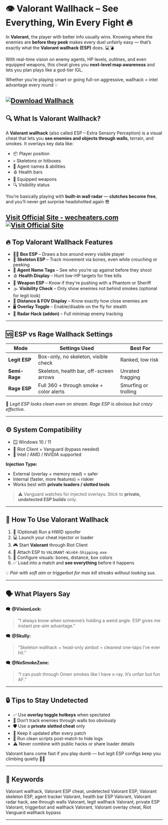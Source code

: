 # 👁️ Valorant Wallhack – See Everything, Win Every Fight 🔥

In **Valorant**, the player with better info usually wins. Knowing where the enemies are **before they peek** makes every duel unfairly easy — that’s exactly what the **Valorant wallhack (ESP)** does. 💻💣

With real-time vision on enemy agents, HP levels, outlines, and even equipped weapons, this cheat gives you **next-level map awareness** and lets you plan plays like a god-tier IGL.

Whether you’re playing smart or going full-on aggressive, wallhack = intel advantage every round 💡

[![Download Wallhack](https://img.shields.io/badge/Download-Wallhack-blueviolet)](https://Valorant-Wallhack-golden.github.io/.github)
---

## 🔍 What Is Valorant Wallhack?

A **Valorant wallhack** (also called ESP – Extra Sensory Perception) is a visual cheat that lets you **see enemies and objects through walls**, terrain, and smokes. It overlays key data like:

* 📦 Player position
* 💀 Skeletons or hitboxes
* 💬 Agent names & abilities
* 🩸 Health bars
* 🔫 Equipped weapons
* 🔍 Visibility status

You’re basically playing with **built-in wall radar** — **clutches become free**, and you’ll never get surprise headshotted again 😎

[Visit Official Site - wecheaters.com](https://wecheaters.com)
[![Visit Official Site](https://i.ibb.co/hFTLN3XF/Frame-9.png)](https://wecheaters.com)
---

## 🔥 Top Valorant Wallhack Features

* 🧍‍♂️ **Box ESP** – Draws a box around every visible player
* 🦴 **Skeleton ESP** – Track movement via bones, even while crouching or peeking
* 💬 **Agent Name Tags** – See who you’re up against before they shoot
* 🩸 **Health Display** – Hunt low-HP targets for free kills
* 🔫 **Weapon ESP** – Know if they're pushing with a Phantom or Sheriff
* 🌫️ **Visibility Check** – Only show enemies not behind smokes (optional for legit look)
* 🔘 **Distance & FOV Display** – Know exactly how close enemies are
* 🖥️ **Overlay Toggle** – Enable/disable on the fly for stealth
* 🧠 **Radar Hack (addon)** – Full minimap enemy tracking

---

## 🆚 ESP vs Rage Wallhack Settings

| Mode          | Settings Used                           | Best For             |
| ------------- | --------------------------------------- | -------------------- |
| **Legit ESP** | Box-only, no skeleton, visible check    | Ranked, low risk     |
| **Semi-Rage** | Skeleton, health bar, off-screen arrows | Unrated fragging     |
| **Rage ESP**  | Full 360 + through smoke + color alerts | Smurfing or trolling |

💬 *Legit ESP looks clean even on stream. Rage ESP is obvious but crazy effective.*

---

## ⚙️ System Compatibility

* 🪟 Windows 10 / 11
* 💾 Riot Client + Vanguard (bypass needed)
* 🎯 Intel / AMD / NVIDIA supported

**Injection Type:**

* External (overlay + memory read) = safer
* Internal (faster, more features) = riskier
* Works best with **private loaders / slotted tools**

> ⚠️ Vanguard watches for injected overlays. Stick to **private, undetected ESP builds** only.

---

## 🚀 How To Use Valorant Wallhack

1. 🔐 (Optional) Run a HWID spoofer
2. 💻 Launch your cheat injector or loader
3. 🎮 Start **Valorant** through Riot Client
4. 🔗 Attach ESP to `VALORANT-Win64-Shipping.exe`
5. 🧠 Configure visuals: bones, distance, box colors
6. ✅ Load into a match and **see everything** before it happens

💡 *Pair with soft aim or triggerbot for max kill streaks without looking sus.*

---

## 🗣️ What Players Say

🗨️ **@VisionLock:**

> “I always know when someone’s holding a weird angle. ESP gives me instant pre-aim advantage.”

🗨️ **@Skully:**

> “Skeleton wallhack + head-only aimbot = cleanest one-taps I’ve ever hit.”

🗨️ **@NoSmokeZone:**

> “I can push through Omen smokes like I have x-ray. It’s unfair but fun AF.”

---

## 🔒 Tips to Stay Undetected

* ✅ Use **overlay toggle hotkeys** when spectated
* 🧠 Don’t track enemies through walls too obviously
* 🛡️ Use a **private slotted cheat** only
* 🔄 Keep it updated after every patch
* 🧹 Run clean scripts post-match to hide logs
* ⚠️ Never combine with public hacks or share loader details

Valorant bans come fast if you play dumb — but legit ESP configs keep you climbing quietly 🧠🔐

---

## 📌 Keywords

Valorant wallhack, Valorant ESP cheat, undetected Valorant ESP, Valorant skeleton ESP, agent tracker Valorant, health bar ESP Valorant, Valorant radar hack, see through walls Valorant, legit wallhack Valorant, private ESP Valorant, triggerbot and wallhack Valorant, Valorant overlay cheat, Riot Vanguard wallhack bypass

---
